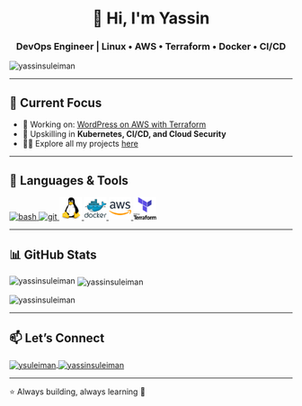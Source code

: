<h1 align="center">👋 Hi, I'm Yassin</h1>
<h3 align="center">DevOps Engineer | Linux • AWS • Terraform • Docker • CI/CD</h3>

<p align="left"> 
  <img src="https://komarev.com/ghpvc/?username=yassinsuleiman&label=Profile%20views&color=0e75b6&style=flat" alt="yassinsuleiman" /> 
</p>

---

## 📂 Current Focus  

- 🔭 Working on: [WordPress on AWS with Terraform](https://github.com/yassinsuleiman/DevOps-Learning-Terraform)  
- 🌱 Upskilling in **Kubernetes, CI/CD, and Cloud Security**  
- 👨‍💻 Explore all my projects [here](https://github.com/yassinsuleiman?tab=repositories)  

---

## 🧰 Languages & Tools  

<p align="left"> 
  <a href="https://www.gnu.org/software/bash/" target="_blank" rel="noreferrer">
    <img src="https://www.vectorlogo.zone/logos/gnu_bash/gnu_bash-icon.svg" alt="bash" width="40" height="40"/>
  </a>
  <a href="https://git-scm.com/" target="_blank" rel="noreferrer">
    <img src="https://www.vectorlogo.zone/logos/git-scm/git-scm-icon.svg" alt="git" width="40" height="40"/>
  </a>
  <a href="https://www.linux.org/" target="_blank" rel="noreferrer">
    <img src="https://raw.githubusercontent.com/devicons/devicon/master/icons/linux/linux-original.svg" alt="linux" width="40" height="40"/>
  </a>
  <a href="https://www.docker.com/" target="_blank" rel="noreferrer">
    <img src="https://raw.githubusercontent.com/devicons/devicon/master/icons/docker/docker-original-wordmark.svg" alt="docker" width="40" height="40"/>
  </a>
  <a href="https://aws.amazon.com/" target="_blank" rel="noreferrer">
    <img src="https://raw.githubusercontent.com/devicons/devicon/master/icons/amazonwebservices/amazonwebservices-original-wordmark.svg" alt="aws" width="40" height="40"/>
  </a>
  <a href="https://www.terraform.io/" target="_blank" rel="noreferrer">
    <img src="https://raw.githubusercontent.com/devicons/devicon/master/icons/terraform/terraform-original-wordmark.svg" alt="terraform" width="40" height="40"/>
  </a>
</p>   

---

## 📊 GitHub Stats  

<p>
  <img align="left" src="https://github-readme-stats.vercel.app/api/top-langs?username=yassinsuleiman&show_icons=true&locale=en&layout=compact&theme=tokyonight" alt="yassinsuleiman" />
</p>

<p>&nbsp;<img align="center" src="https://github-readme-stats.vercel.app/api?username=yassinsuleiman&show_icons=true&locale=en&theme=tokyonight" alt="yassinsuleiman" /></p>

<p><img align="center" src="https://github-readme-streak-stats.herokuapp.com/?user=yassinsuleiman&theme=tokyonight" alt="yassinsuleiman" /></p>

---

## 📫 Let’s Connect  

<p align="left">
<a href="https://linkedin.com/in/ysuleiman" target="blank">
  <img align="center" src="https://raw.githubusercontent.com/rahuldkjain/github-profile-readme-generator/master/src/images/icons/Social/linked-in-alt.svg" alt="ysuleiman" height="30" width="40" />
</a>
<a href="https://github.com/yassinsuleiman" target="blank">
  <img align="center" src="https://raw.githubusercontent.com/rahuldkjain/github-profile-readme-generator/master/src/images/icons/Social/github.svg" alt="yassinsuleiman" height="30" width="40" />
</a>
</p>  

---

⭐ Always building, always learning 🚀
